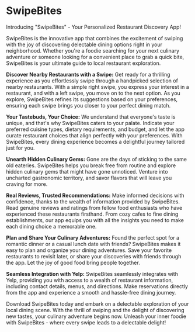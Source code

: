 # SwipeBites

Introducing "SwipeBites" - Your Personalized Restaurant Discovery App!

SwipeBites is the innovative app that combines the excitement of swiping with the joy of discovering delectable dining options right in your neighborhood. Whether you're a foodie searching for your next culinary adventure or someone looking for a convenient place to grab a quick bite, SwipeBites is your ultimate guide to local restaurant exploration.

**Discover Nearby Restaurants with a Swipe:**
Get ready for a thrilling experience as you effortlessly swipe through a handpicked selection of nearby restaurants. With a simple right swipe, you express your interest in a restaurant, and with a left swipe, you move on to the next option. As you explore, SwipeBites refines its suggestions based on your preferences, ensuring each swipe brings you closer to your perfect dining match.

**Your Tastebuds, Your Choice:**
We understand that everyone's taste is unique, and that's why SwipeBites caters to your palate. Indicate your preferred cuisine types, dietary requirements, and budget, and let the app curate restaurant choices that align perfectly with your preferences. With SwipeBites, every dining experience becomes a delightful journey tailored just for you.

**Unearth Hidden Culinary Gems:**
Gone are the days of sticking to the same old eateries. SwipeBites helps you break free from routine and explore hidden culinary gems that might have gone unnoticed. Venture into uncharted gastronomic territory, and savor flavors that will leave you craving for more.

**Real Reviews, Trusted Recommendations:**
Make informed decisions with confidence, thanks to the wealth of information provided by SwipeBites. Read genuine reviews and ratings from fellow food enthusiasts who have experienced these restaurants firsthand. From cozy cafes to fine dining establishments, our app equips you with all the insights you need to make each dining choice a memorable one.

**Plan and Share Your Culinary Adventures:**
Found the perfect spot for a romantic dinner or a casual lunch date with friends? SwipeBites makes it easy to plan and organize your dining adventures. Save your favorite restaurants to revisit later, or share your discoveries with friends through the app. Let the joy of good food bring people together.

**Seamless Integration with Yelp:**
SwipeBites seamlessly integrates with Yelp, providing you with access to a wealth of restaurant information, including contact details, menus, and directions. Make reservations directly from the app and experience a smooth and hassle-free dining journey.

Download SwipeBites today and embark on a delectable exploration of your local dining scene. With the thrill of swiping and the delight of discovering new tastes, your culinary adventure begins now. Unleash your inner foodie with SwipeBites - where every swipe leads to a delectable delight!
